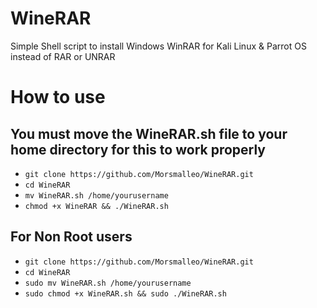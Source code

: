 # WineRAR
Simple Shell script to install Windows WinRAR for Kali Linux & Parrot OS instead of RAR or UNRAR

# How to use
## You must move the WineRAR.sh file to your home directory for this to work properly
- `git clone https://github.com/Morsmalleo/WineRAR.git`
- `cd WineRAR`
- `mv WineRAR.sh /home/yourusername`
- `chmod +x WineRAR && ./WineRAR.sh`

## For Non Root users
- `git clone https://github.com/Morsmalleo/WineRAR.git`
- `cd WineRAR`
- `sudo mv WineRAR.sh /home/yourusername`
- `sudo chmod +x WineRAR.sh && sudo ./WineRAR.sh`

